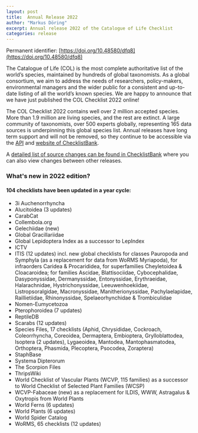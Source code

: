 ```yaml
---
layout: post
title:  Annual Release 2022
author: "Markus Döring"
excerpt: Annual release 2022 of the Catalogue of Life Checklist
categories: release
---
```


Permanent identifier: [https://doi.org/10.48580/dfq8](https://doi.org/10.48580/dfq8)

The Catalogue of Life (COL) is the most complete authoritative list of the world’s species, maintained by hundreds of global taxonomists. As a global consortium, we aim to address the needs of researchers, policy-makers, environmental managers and the wider public for a consistent and up-to-date listing of all the world’s known species. We are happy to announce that we have just published the COL Checklist 2022 online!

The COL Checklist 2022 contains well over 2 million accepted species. More than 1.9 million are living species, and the rest are extinct. A large community of taxonomists, over 500 experts globally, representing 165 data sources is underpinning this global species list. Annual releases have long term support and will not be removed, so they continue to be accessible via the [API](https://api.checklistbank.org/dataset/9837.json) and [website of ChecklistBank](https://www.checklistbank.org/dataset/9837).

A [detailed list of source changes can be found in ChecklistBank](https://www.checklistbank.org/dataset/9837/sourcemetrics?hideUnchanged=true&releaseKey=9830) where you can also view changes between other releases.

### What's new in 2022 edition?

#### 104 checklists have been updated in a year cycle:

 * 3i Auchenorrhyncha
 * Alucitoidea (3 updates)
 * CarabCat
 * Collembola.org
 * Gelechiidae (new)
 * Global Gracillariidae
 * Global Lepidoptera Index as a successor to LepIndex
 * ICTV
 * ITIS (12 updates) incl. new global checklists for classes Pauropoda and Symphyla (as a replacement for data from WoRMS Myriapoda), for infraorders Caridea & Procarididea, for superfamilies Cheyletoidea & Cloacaroidea; for families Ascidae, Blattisociidae, Cybocephalidae, Dasyponyssidae, Dermanyssidae, Entonyssidae, Erythraeidae, Halarachnidae, Hystrichonyssidae, Leeuwenhoekiidae, Listropsoralgidae, Macronyssidae, Manitherionyssidae, Pachylaelapidae, Raillietiidae, Rhinonyssidae, Spelaeorhynchidae & Trombiculidae
 * Nomen-Eumycetozoa
 * Pterophoroidea (7 updates)
 * ReptileDB
 * Scarabs (12 updates)
 * Species Files, 17 checklists (Aphid, Chrysididae, Cockroach, Coleorrhyncha, Coreoidea, Dermaptera, Embioptera, Grylloblattodea, Isoptera (2 updates), Lygaeoidea, Mantodea, Mantophasmatodea, Orthoptera, Phasmida, Plecoptera, Psocodea, Zoraptera)
 * StaphBase
 * Systema Dipterorum
 * The Scorpion Files
 * ThripsWiki
 * World Checklist of Vascular Plants (WCVP, 115 families) as a successor to World Checklist of Selected Plant Families (WCSP)
 * WCVP-Fabaceae (new) as a replacement for ILDIS, WWW, Astragalus & Oxytropis from World Plants
 * World Ferns (6 updates)
 * World Plants (6 updates)
 * World Spider Catalog
 * WoRMS, 65 checklists (12 updates)
